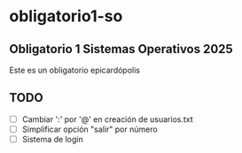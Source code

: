 # obligatorio1-so
## Obligatorio 1 Sistemas Operativos 2025

Este es un obligatorio epicardópolis

## TODO

- [ ] Cambiar ':' por '@' en creación de usuarios.txt
- [ ] Simplificar opción "salir" por número
- [ ] Sistema de login

